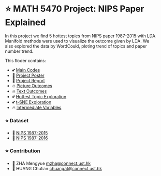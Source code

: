 # ⭐ MATH 5470 Project: NIPS Paper Explained
In this project we find 5 hottest topics from NIPS paper 1987-2015 with LDA. Manifold methods were used to visualize the outcome given by LDA. We also explored the data by WordCould, ploting trend of topics and paper number trend.

This floder contains:

* 💕 [Main Codes](https://github.com/Dolores2333/MATH5470/blob/main/Proj1/ZhaMengyue.ipynb)
* 💯 [Project Poster](https://github.com/Dolores2333/MATH5470/blob/main/Proj1/CSIC5011_Mid_Project_ZhaHuang_poster.pdf)
* 💯 [Project Report](https://github.com/Dolores2333/MATH5470/blob/main/Proj1/CSIC5011_Mid_Project_ZhaHuang_report.pdf)
* 🔥 [Picture Outcomes](https://github.com/Dolores2333/MATH5470/tree/main/Proj1/pics)
* 🔥 [Text Outcomes](https://github.com/Dolores2333/MATH5470/blob/main/Proj1/TopTopics.txt)
* 💕 [Hottest Topic Exploration](https://github.com/Dolores2333/MATH5470/blob/main/Proj1/HottestTopicML.ipynb)
* 💕 [t-SNE Exploration](https://github.com/Dolores2333/MATH5470/blob/main/Proj1/T-sne.ipynb)
* 🔥 [Intermediate Variables](https://github.com/Dolores2333/MATH5470/tree/main/Proj1/OutcomeData)

### ⭐ Dataset
* 🌲 [NIPS 1987-2015](https://archive.ics.uci.edu/ml/datasets/NIPS+Conference+Papers+1987-2015)
* 🌲 [NIPS 1987-2016](https://www.kaggle.com/benhamner/nips-papers)

### ⭐ Contribution 
* 🌸 ZHA Mengyue mzha@connect.ust.hk
* 🌸 HUANG Chutian chuangat@connect.ust.hk
